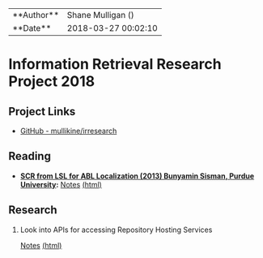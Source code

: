 <div class="outline-2" id="meta">

<table>


<colgroup>
<col  class="org-left">

<col  class="org-left">
</colgroup>
<tbody>
<tr>
<td class="org-left">**Author**</td>
<td class="org-left">Shane Mulligan (<mailto:mullikine@gmail.com>)</td>
</tr>


<tr>
<td class="org-left">**Date**</td>
<td class="org-left">2018-03-27 00:02:10</td>
</tr>
</tbody>
</table>

</div>


# Information Retrieval Research Project 2018


## Project Links

-   [GitHub - mullikine/irresearch](https://github.com/mullikine/irresearch/)


## Reading

-   **[SCR from LSL for ABL Localization (2013) Bunyamin Sisman, Purdue University](https://docs.lib.purdue.edu/open_access_dissertations/66/):** [Notes](Notes%20on%20SCR%20from%20LSL%20for%20ABL.md) [(html)](http://htmlpreview.github.com/?https://github.com/mullikine/irresearch/blob/master/Notes%20on%20SCR%20from%20LSL%20for%20ABL.html)


## Research

1.  Look into APIs for accessing Repository Hosting Services
    
    [Notes](Repository_Hosting_Services_research.md) [(html)](http://htmlpreview.github.com/?https://github.com/mullikine/irresearch/blob/master/Repository_Hosting_Services_research.html)

